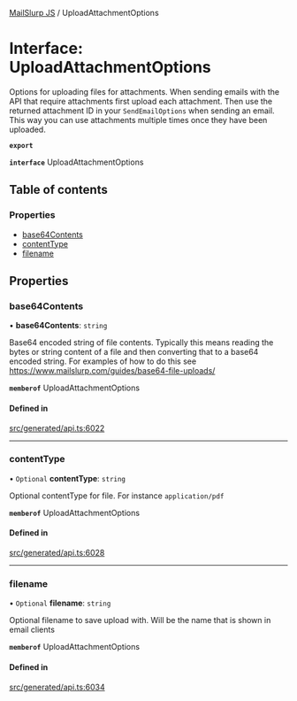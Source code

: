 [MailSlurp JS](../README.md) / UploadAttachmentOptions

# Interface: UploadAttachmentOptions

Options for uploading files for attachments. When sending emails with the API that require attachments first upload each attachment. Then use the returned attachment ID in your `SendEmailOptions` when sending an email. This way you can use attachments multiple times once they have been uploaded.

**`export`**

**`interface`** UploadAttachmentOptions

## Table of contents

### Properties

- [base64Contents](UploadAttachmentOptions.md#base64contents)
- [contentType](UploadAttachmentOptions.md#contenttype)
- [filename](UploadAttachmentOptions.md#filename)

## Properties

### base64Contents

• **base64Contents**: `string`

Base64 encoded string of file contents. Typically this means reading the bytes or string content of a file and then converting that to a base64 encoded string. For examples of how to do this see https://www.mailslurp.com/guides/base64-file-uploads/

**`memberof`** UploadAttachmentOptions

#### Defined in

[src/generated/api.ts:6022](https://github.com/mailslurp/mailslurp-client/blob/6534d6f/src/generated/api.ts#L6022)

___

### contentType

• `Optional` **contentType**: `string`

Optional contentType for file. For instance `application/pdf`

**`memberof`** UploadAttachmentOptions

#### Defined in

[src/generated/api.ts:6028](https://github.com/mailslurp/mailslurp-client/blob/6534d6f/src/generated/api.ts#L6028)

___

### filename

• `Optional` **filename**: `string`

Optional filename to save upload with. Will be the name that is shown in email clients

**`memberof`** UploadAttachmentOptions

#### Defined in

[src/generated/api.ts:6034](https://github.com/mailslurp/mailslurp-client/blob/6534d6f/src/generated/api.ts#L6034)
